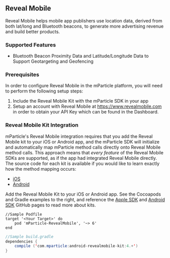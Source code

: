 
## Reveal Mobile

Reveal Mobile helps mobile app publishers use location data, derived from both lat/long and Bluetooth beacons, to generate more advertising revenue and build better products. 

### Supported Features

* Bluetooth Beacon Proximity Data and Latitude/Longitude Data to Support Geotargeting and Geofencing

### Prerequisites

In order to configure Reveal Mobile in the mParticle platform, you will need to perform the following setup steps:

1.  Include the Reveal Mobile Kit with the mParticle SDK in your app
2.  Setup an account with Reveal Mobile at <https://www.revealmobile.com> in order to obtain your API Key which can be found in the Dashboard.

### Reveal Mobile Kit Integration

mParticle's Reveal Mobile integration requires that you add the Reveal Mobile kit to your iOS or Android app, and the mParticle SDK will initialize and automatically map mParticle method calls directly onto Reveal Mobile method calls. This approach means that *every feature* of the Reveal Mobile SDKs are supported, as if the app had integrated Reveal Mobile directly. The source code for each kit is available if you would like to learn exactly how the method mapping occurs:

* [iOS](https://github.com/mparticle-integrations/mparticle-apple-integration-revealmobile)
* [Android](https://github.com/mparticle-integrations/mparticle-android-integration-revealmobile)

Add the Reveal Mobile Kit to your iOS or Android app. See the Cocoapods and Gradle examples to the right, and reference the [Apple SDK](https://github.com/mParticle/mparticle-apple-sdk) and [Android SDK](https://github.com/mParticle/mparticle-android-sdk) GitHub pages to read more about kits.

~~~objc
//Sample Podfile
target '<Your Target>' do
    pod 'mParticle-RevealMobile', '~> 6'
end
~~~

~~~java
//Sample build.gradle
dependencies {
    compile ('com.mparticle:android-revealmobile-kit:4.+')
}
~~~   